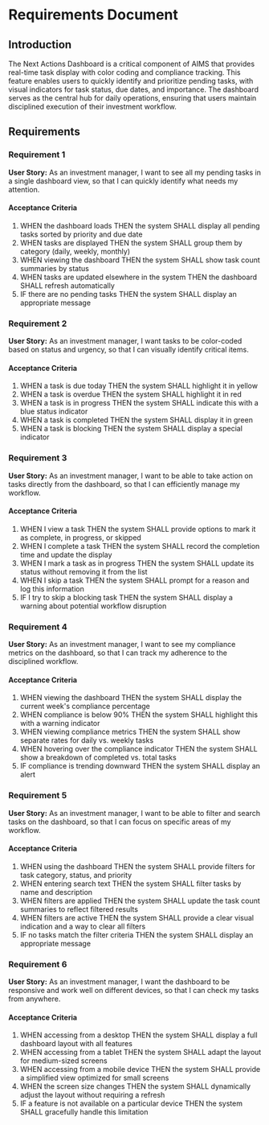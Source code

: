 # Requirements Document

## Introduction

The Next Actions Dashboard is a critical component of AIMS that provides real-time task display with color coding and compliance tracking. This feature enables users to quickly identify and prioritize pending tasks, with visual indicators for task status, due dates, and importance. The dashboard serves as the central hub for daily operations, ensuring that users maintain disciplined execution of their investment workflow.

## Requirements

### Requirement 1

**User Story:** As an investment manager, I want to see all my pending tasks in a single dashboard view, so that I can quickly identify what needs my attention.

#### Acceptance Criteria

1. WHEN the dashboard loads THEN the system SHALL display all pending tasks sorted by priority and due date
2. WHEN tasks are displayed THEN the system SHALL group them by category (daily, weekly, monthly)
3. WHEN viewing the dashboard THEN the system SHALL show task count summaries by status
4. WHEN tasks are updated elsewhere in the system THEN the dashboard SHALL refresh automatically
5. IF there are no pending tasks THEN the system SHALL display an appropriate message

### Requirement 2

**User Story:** As an investment manager, I want tasks to be color-coded based on status and urgency, so that I can visually identify critical items.

#### Acceptance Criteria

1. WHEN a task is due today THEN the system SHALL highlight it in yellow
2. WHEN a task is overdue THEN the system SHALL highlight it in red
3. WHEN a task is in progress THEN the system SHALL indicate this with a blue status indicator
4. WHEN a task is completed THEN the system SHALL display it in green
5. WHEN a task is blocking THEN the system SHALL display a special indicator

### Requirement 3

**User Story:** As an investment manager, I want to be able to take action on tasks directly from the dashboard, so that I can efficiently manage my workflow.

#### Acceptance Criteria

1. WHEN I view a task THEN the system SHALL provide options to mark it as complete, in progress, or skipped
2. WHEN I complete a task THEN the system SHALL record the completion time and update the display
3. WHEN I mark a task as in progress THEN the system SHALL update its status without removing it from the list
4. WHEN I skip a task THEN the system SHALL prompt for a reason and log this information
5. IF I try to skip a blocking task THEN the system SHALL display a warning about potential workflow disruption

### Requirement 4

**User Story:** As an investment manager, I want to see my compliance metrics on the dashboard, so that I can track my adherence to the disciplined workflow.

#### Acceptance Criteria

1. WHEN viewing the dashboard THEN the system SHALL display the current week's compliance percentage
2. WHEN compliance is below 90% THEN the system SHALL highlight this with a warning indicator
3. WHEN viewing compliance metrics THEN the system SHALL show separate rates for daily vs. weekly tasks
4. WHEN hovering over the compliance indicator THEN the system SHALL show a breakdown of completed vs. total tasks
5. IF compliance is trending downward THEN the system SHALL display an alert

### Requirement 5

**User Story:** As an investment manager, I want to be able to filter and search tasks on the dashboard, so that I can focus on specific areas of my workflow.

#### Acceptance Criteria

1. WHEN using the dashboard THEN the system SHALL provide filters for task category, status, and priority
2. WHEN entering search text THEN the system SHALL filter tasks by name and description
3. WHEN filters are applied THEN the system SHALL update the task count summaries to reflect filtered results
4. WHEN filters are active THEN the system SHALL provide a clear visual indication and a way to clear all filters
5. IF no tasks match the filter criteria THEN the system SHALL display an appropriate message

### Requirement 6

**User Story:** As an investment manager, I want the dashboard to be responsive and work well on different devices, so that I can check my tasks from anywhere.

#### Acceptance Criteria

1. WHEN accessing from a desktop THEN the system SHALL display a full dashboard layout with all features
2. WHEN accessing from a tablet THEN the system SHALL adapt the layout for medium-sized screens
3. WHEN accessing from a mobile device THEN the system SHALL provide a simplified view optimized for small screens
4. WHEN the screen size changes THEN the system SHALL dynamically adjust the layout without requiring a refresh
5. IF a feature is not available on a particular device THEN the system SHALL gracefully handle this limitation